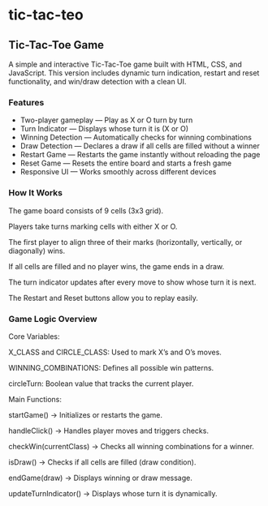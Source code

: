 # tic-tac-teo

## Tic-Tac-Toe Game

A simple and interactive Tic-Tac-Toe game built with HTML, CSS, and JavaScript.
This version includes dynamic turn indication, restart and reset functionality, and win/draw detection with a clean UI.

### Features

-   Two-player gameplay — Play as X or O turn by turn
-   Turn Indicator — Displays whose turn it is (X or O)
-   Winning Detection — Automatically checks for winning combinations
-   Draw Detection — Declares a draw if all cells are filled without a winner
-   Restart Game — Restarts the game instantly without reloading the page
-   Reset Game — Resets the entire board and starts a fresh game
-   Responsive UI — Works smoothly across different devices

### How It Works

The game board consists of 9 cells (3x3 grid).

Players take turns marking cells with either X or O.

The first player to align three of their marks (horizontally, vertically, or diagonally) wins.

If all cells are filled and no player wins, the game ends in a draw.

The turn indicator updates after every move to show whose turn it is next.

The Restart and Reset buttons allow you to replay easily.

### Game Logic Overview

Core Variables:

X_CLASS and CIRCLE_CLASS: Used to mark X’s and O’s moves.

WINNING_COMBINATIONS: Defines all possible win patterns.

circleTurn: Boolean value that tracks the current player.

Main Functions:

startGame() → Initializes or restarts the game.

handleClick() → Handles player moves and triggers checks.

checkWin(currentClass) → Checks all winning combinations for a winner.

isDraw() → Checks if all cells are filled (draw condition).

endGame(draw) → Displays winning or draw message.

updateTurnIndicator() → Displays whose turn it is dynamically.
